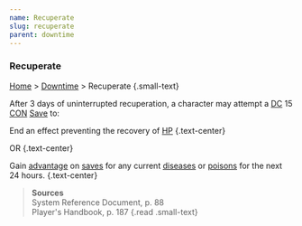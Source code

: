 ```yaml
---
name: Recuperate
slug: recuperate
parent: downtime
---
```

### Recuperate
[Home](dm-operations-center) > [Downtime](downtime) > Recuperate {.small-text}

After 3 days of uninterrupted recuperation, a character may attempt a [DC](difficulty-class) 15 [CON](constitution) [Save](saving-throw) to:

End an effect preventing the recovery of [HP](hit-points) {.text-center}

OR {.text-center}
 
Gain [advantage](advantage-and-disadvantage) on [saves](saving-throw) for any current [diseases](diseases) or [poisons](poisons) for the next 24 hours. {.text-center}

> **Sources** <br/>
> System Reference Document, p. 88<br/>
> Player's Handbook, p. 187
{.read .small-text} 